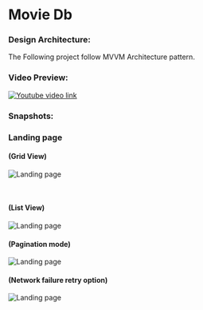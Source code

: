# Movie Db

### Design Architecture: 

The Following project follow MVVM Architecture pattern.


### Video Preview:

[![Youtube video link](https://img.youtube.com/vi/fIR6BS0_qck/0.jpg)](https://www.youtube.com/watch?v=fIR6BS0_qck)
<br/>
### Snapshots:

### Landing page
#### (Grid View)
![Landing page](https://user-images.githubusercontent.com/34063388/114782011-13a2f000-9d97-11eb-9a8b-daeacf70036f.jpg?raw=true)

<br/>

#### (List View)
![Landing page](https://user-images.githubusercontent.com/34063388/114782050-1ef61b80-9d97-11eb-91c4-1dc25555cb6b.jpg?raw=true)


#### (Pagination mode)
![Landing page](https://user-images.githubusercontent.com/34063388/114782085-287f8380-9d97-11eb-9aca-2b0358ad672a.jpg?raw=true)


#### (Network failure retry option)
![Landing page](https://user-images.githubusercontent.com/34063388/114782115-2e756480-9d97-11eb-8a0c-a88c149fda37.jpg?raw=true)







